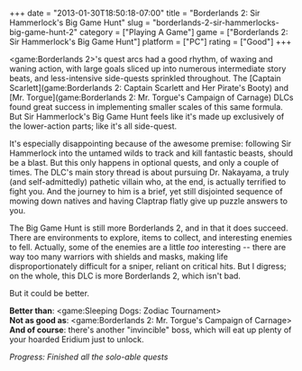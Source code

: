 +++
date = "2013-01-30T18:50:18-07:00"
title = "Borderlands 2: Sir Hammerlock's Big Game Hunt"
slug = "borderlands-2-sir-hammerlocks-big-game-hunt-2"
category = ["Playing A Game"]
game = ["Borderlands 2: Sir Hammerlock's Big Game Hunt"]
platform = ["PC"]
rating = ["Good"]
+++

<game:Borderlands 2>'s quest arcs had a good rhythm, of waxing and waning action, with large goals sliced up into numerous intermediate story beats, and less-intensive side-quests sprinkled throughout.  The [Captain Scarlett](game:Borderlands 2: Captain Scarlett and Her Pirate's Booty) and [Mr. Torgue](game:Borderlands 2: Mr. Torgue's Campaign of Carnage) DLCs found great success in implementing smaller scales of this same formula.  But Sir Hammerlock's Big Game Hunt feels like it's made up exclusively of the lower-action parts; like it's all side-quest.

It's especially disappointing because of the awesome premise: following Sir Hammerlock into the untamed wilds to track and kill fantastic beasts, should be a blast.  But this only happens in optional quests, and only a couple of times.  The DLC's main story thread is about pursuing Dr. Nakayama, a truly (and self-admittedly) pathetic villain who, at the end, is actually terrified to fight you.  And the journey to him is a brief, yet still disjointed sequence of mowing down natives and having Claptrap flatly give up puzzle answers to you.

The Big Game Hunt is still more Borderlands 2, and in that it does succeed.  There are environments to explore, items to collect, and interesting enemies to fell.  Actually, some of the enemies are a little <i>too</i> interesting -- there are way too many warriors with shields and masks, making life disproportionately difficult for a sniper, reliant on critical hits.  But I digress; on the whole, this DLC is more Borderlands 2, which isn't bad.

But it could be better.

<b>Better than</b>: <game:Sleeping Dogs: Zodiac Tournament>  
<b>Not as good as</b>: <game:Borderlands 2: Mr. Torgue's Campaign of Carnage>  
<b>And of course</b>: there's another "invincible" boss, which will eat up plenty of your hoarded Eridium just to unlock.

<i>Progress: Finished all the solo-able quests</i>